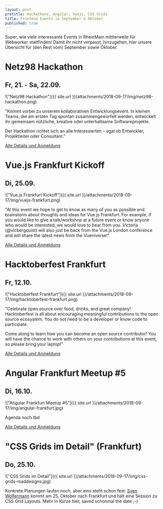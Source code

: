 ```yaml
---
layout: post
pretitle: Hackathons, Angular, Vuejs, CSS Grids
title: Frontend Events im September & Oktober
published: true
---
```


Super, wie viele interessante Events in RheinMain mittlerweile für Webworker stattfinden! Damit ihr nicht verpasst, hinzugehen, hier unsere Übersicht für (den Rest vom) September sowie Oktober.

# Netz98 Hackathon
## Fr, 21. - Sa, 22.09.

!["Netz98 Hackathon"]({{ site.url }}/attachments/2018-09-17/img/netz98-hackathon.png)

"Kommt vorbei zu unserem kollaborativen Entwicklungsevent. In kleinen Teams, die am ersten Tag spontan zusammengewürfelt werden, entwickelt ihr gemeinsam nützliche, kreative oder unterhaltsame Softwareprojekte.
 
 Der Hackathon richtet sich an alle Interessierten – egal ob Entwickler, Projektleiter oder Consultant."

[Alle Details und Anmeldung](https://www.netz98.de/hackathon/)


# Vue.js Frankfurt Kickoff
## Di, 25.09.

!["Vue.js Frankfurt Kickoff"]({{ site.url }}/attachments/2018-09-17/img/vuejs-frankfurt.png)

"At this event we hope to get to know as many of you as possible and brainstorm about thoughts and ideas for Vue.js Frankfurt. For example, if you would like to give a talk/workshop at a future event or know anyone who would be interested, we would love to hear from you. Victoria (@vicbergquist) will also just be back from the Vue.js London conference and will share the latest news from the Vueniverse!"

[Alle Details und Anmeldung](https://www.meetup.com/de-DE/vuejsfrankfurt/events/254211360/)


# Hacktoberfest Frankfurt
## Fr, 12.10.

!["Hacktoberfest Frankfurt"]({{ site.url }}/attachments/2018-09-17/img/hacktoberfest-frankfurt.png)

"Celebrate open source over food, drinks, and great company! Hacktoberfest is all about encouraging meaningful contributions to the open source ecosystem. You do not need to be a developer or know code to participate.
 
 Come along to learn how you can become an open source contributor! You will have the chance to work with others on your contributions at this event, so please bring your laptop!"
 
 [Alle Details und Anmeldung](https://www.eventbrite.com/e/hacktoberfest-frankfurt-2018-tickets-50225231018?aff=frontendusergroup)

# Angular Frankfurt Meetup #5
## Di, 16.10.

!["Angular Frankfurt Meetup #5"]({{ site.url }}/attachments/2018-09-17/img/angular-frankfurt.jpg)

Agenda noch tbd

[Alle Details und Anmeldung](https://www.meetup.com/de-DE/Angular-Frankfurt/events/254482613/)


# "CSS Grids im Detail" (Frankfurt)
## Do, 25.10.

!["CSS Grids im Detail"]({{ site.url }}/attachments/2018-09-17/img/css-grids-maddesigns.jpg)

Konkrete Planungen laufen noch, aber eins steht schon fest: [Sven Wolfermann](http://maddesigns.de) kommt am 25. Oktober nach Frankfurt und hält eine Session zu CSS Grid Layouts. Mehr in Kürze hier, saved schonmal the date ;-)




 
